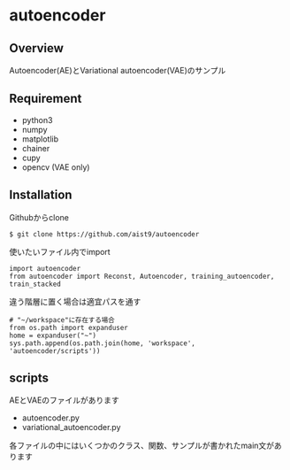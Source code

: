 # autoencoder

## Overview

Autoencoder(AE)とVariational autoencoder(VAE)のサンプル

## Requirement

- python3
- numpy
- matplotlib
- chainer
- cupy
- opencv (VAE only)

## Installation

Githubからclone
```
$ git clone https://github.com/aist9/autoencoder
```

使いたいファイル内でimport
```
import autoencoder
from autoencoder import Reconst, Autoencoder, training_autoencoder, train_stacked
```

違う階層に置く場合は適宜パスを通す

```
# "~/workspace"に存在する場合
from os.path import expanduser
home = expanduser("~")
sys.path.append(os.path.join(home, 'workspace', 'autoencoder/scripts'))
```

## scripts

AEとVAEのファイルがあります

- autoencoder.py
- variational_autoencoder.py

各ファイルの中にはいくつかのクラス、関数、サンプルが書かれたmain文があります

